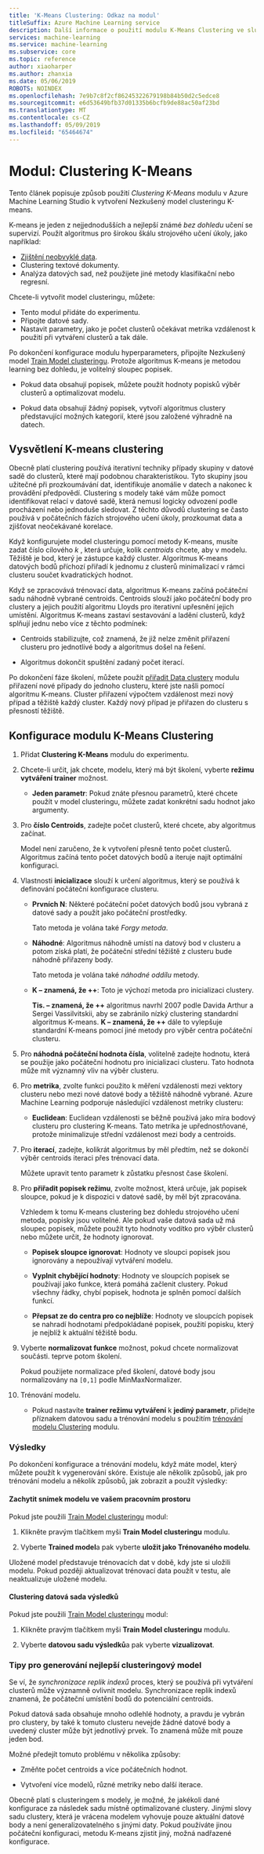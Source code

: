 ```yaml
---
title: 'K-Means Clustering: Odkaz na modul'
titleSuffix: Azure Machine Learning service
description: Další informace o použití modulu K-Means Clustering ve službě Azure Machine Learning k trénování modelů clusteringu.
services: machine-learning
ms.service: machine-learning
ms.subservice: core
ms.topic: reference
author: xiaoharper
ms.author: zhanxia
ms.date: 05/06/2019
ROBOTS: NOINDEX
ms.openlocfilehash: 7e9b7c8f2cf86245322679198b84b50d2c5edce8
ms.sourcegitcommit: e6d53649bfb37d01335b6bcfb9de88ac50af23bd
ms.translationtype: MT
ms.contentlocale: cs-CZ
ms.lasthandoff: 05/09/2019
ms.locfileid: "65464674"
---
```

# <a name="module-k-means-clustering"></a>Modul: Clustering K-Means

Tento článek popisuje způsob použití *Clustering K-Means* modulu v Azure Machine Learning Studio k vytvoření Nezkušený model clusteringu K-means. 
 
K-means je jeden z nejjednodušších a nejlepší známé *bez dohledu* učení se supervizí. Použít algoritmus pro širokou škálu strojového učení úkoly, jako například: 

* [Zjištění neobvyklé data](https://msdn.microsoft.com/magazine/jj891054.aspx).
* Clustering textové dokumenty.
* Analýza datových sad, než použijete jiné metody klasifikační nebo regresní. 

Chcete-li vytvořit model clusteringu, můžete:

* Tento modul přidáte do experimentu.
* Připojte datové sady.
* Nastavit parametry, jako je počet clusterů očekávat metrika vzdálenost k použití při vytváření clusterů a tak dále. 
  
Po dokončení konfigurace modulu hyperparameters, připojíte Nezkušený model [Train Model clusteringu](train-clustering-model.md). Protože algoritmus K-means je metodou learning bez dohledu, je volitelný sloupec popisek. 

+ Pokud data obsahují popisek, můžete použít hodnoty popisků výběr clusterů a optimalizovat modelu. 

+ Pokud data obsahují žádný popisek, vytvoří algoritmus clustery představující možných kategorií, které jsou založené výhradně na datech.  

##  <a name="understand-k-means-clustering"></a>Vysvětlení K-means clustering
 
Obecně platí clustering používá iterativní techniky případy skupiny v datové sadě do clusterů, které mají podobnou charakteristikou. Tyto skupiny jsou užitečné při prozkoumávání dat, identifikuje anomálie v datech a nakonec k provádění předpovědí. Clustering s modely také vám může pomoct identifikovat relací v datové sadě, která nemusí logicky odvození podle procházení nebo jednoduše sledovat. Z těchto důvodů clustering se často používá v počátečních fázích strojového učení úkoly, prozkoumat data a zjišťovat neočekávané korelace.  
  
 Když konfigurujete model clusteringu pomocí metody K-means, musíte zadat číslo cílového *k* , která určuje, kolik *centroids* chcete, aby v modelu. Těžiště je bod, který je zástupce každý cluster. Algoritmus K-means datových bodů příchozí přiřadí k jednomu z clusterů minimalizací v rámci clusteru součet kvadratických hodnot. 
 
Když se zpracovává trénovací data, algoritmus K-means začíná počáteční sadu náhodně vybrané centroids. Centroids slouží jako počáteční body pro clustery a jejich použití algoritmu Lloyds pro iterativní upřesnění jejich umístění. Algoritmus K-means zastaví sestavování a ladění clusterů, když splňují jednu nebo více z těchto podmínek:  
  
-   Centroids stabilizujte, což znamená, že již nelze změnit přiřazení clusteru pro jednotlivé body a algoritmus došel na řešení.  
  
-   Algoritmus dokončit spuštění zadaný počet iterací.  
  
 Po dokončení fáze školení, můžete použít [přiřadit Data clustery](assign-data-to-clusters.md) modulu přiřazení nové případy do jednoho clusteru, které jste našli pomocí algoritmu K-means. Cluster přiřazení výpočtem vzdálenost mezi nový případ a těžiště každý cluster. Každý nový případ je přiřazen do clusteru s přesností těžiště.  

## <a name="configure-the-k-means-clustering-module"></a>Konfigurace modulu K-Means Clustering
  
1.  Přidat **Clustering K-Means** modulu do experimentu.  
  
2.  Chcete-li určit, jak chcete, modelu, který má být školení, vyberte **režimu vytváření trainer** možnost.  
  
    -   **Jeden parametr**: Pokud znáte přesnou parametrů, které chcete použít v model clusteringu, můžete zadat konkrétní sadu hodnot jako argumenty.  
  
3.  Pro **číslo Centroids**, zadejte počet clusterů, které chcete, aby algoritmus začínat.  
  
     Model není zaručeno, že k vytvoření přesně tento počet clusterů. Algoritmus začíná tento počet datových bodů a iteruje najít optimální konfiguraci.  
  
4.  Vlastnosti **inicializace** slouží k určení algoritmus, který se používá k definování počáteční konfigurace clusteru.  
  
    -   **Prvních N**: Některé počáteční počet datových bodů jsou vybraná z datové sady a použít jako počáteční prostředky. 
    
         Tato metoda je volána také *Forgy metoda*.  
  
    -   **Náhodné**: Algoritmus náhodně umístí na datový bod v clusteru a potom získá platí, že počáteční střední těžiště z clusteru bude náhodně přiřazeny body. 

         Tato metoda je volána také *náhodné oddílu* metody.  
  
    -   **K – znamená, že ++**: Toto je výchozí metoda pro inicializaci clustery.  
  
         **Tis. – znamená, že ++** algoritmus navrhl 2007 podle Davida Arthur a Sergei Vassilvitskii, aby se zabránilo nízký clustering standardní algoritmus K-means. **K – znamená, že ++** dále to vylepšuje standardní K-means pomocí jiné metody pro výběr centra počáteční clusteru.  
  
    
5.  Pro **náhodná počáteční hodnota čísla**, volitelně zadejte hodnotu, která se použije jako počáteční hodnotu pro inicializaci clusteru. Tato hodnota může mít významný vliv na výběr clusteru.  
  
6.  Pro **metrika**, zvolte funkci použito k měření vzdálenosti mezi vektory clusteru nebo mezi nové datové body a těžiště náhodně vybrané. Azure Machine Learning podporuje následující vzdálenost metriky clusteru:  
  
    -   **Euclidean**: Euclidean vzdálenosti se běžně používá jako míra bodový clusteru pro clustering K-means. Tato metrika je upřednostňované, protože minimalizuje střední vzdálenost mezi body a centroids.
  
7.  Pro **iterací**, zadejte, kolikrát algoritmus by měl předtím, než se dokončí výběr centroids iteraci přes trénovací data.  
  
     Můžete upravit tento parametr k zůstatku přesnost čase školení.  
  
8.  Pro **přiřadit popisek režimu**, zvolte možnost, která určuje, jak popisek sloupce, pokud je k dispozici v datové sadě, by měl být zpracována.  
  
     Vzhledem k tomu K-means clustering bez dohledu strojového učení metoda, popisky jsou volitelné. Ale pokud vaše datová sada už má sloupec popisek, můžete použít tyto hodnoty vodítko pro výběr clusterů nebo můžete určit, že hodnoty ignorovat.  
  
    -   **Popisek sloupce ignorovat**: Hodnoty ve sloupci popisek jsou ignorovány a nepoužívají vytváření modelu.
  
    -   **Vyplnit chybějící hodnoty**: Hodnoty ve sloupcích popisek se používají jako funkce, která pomáhá začlenit clustery. Pokud všechny řádky, chybí popisek, hodnota je splněn pomocí dalších funkcí.  
  
    -   **Přepsat ze do centra pro co nejblíže**: Hodnoty ve sloupcích popisek se nahradí hodnotami předpokládané popisek, použití popisku, který je nejblíž k aktuální těžiště bodu.  

8.  Vyberte **normalizovat funkce** možnost, pokud chcete normalizovat součásti. teprve potom školení.
  
     Pokud použijete normalizace před školení, datové body jsou normalizovány na `[0,1]` podle MinMaxNormalizer.

10. Trénování modelu.  
  
    -   Pokud nastavíte **trainer režimu vytváření** k **jediný parametr**, přidejte příznakem datovou sadu a trénování modelu s použitím [trénování modelu Clustering](train-clustering-model.md) modulu.  
  
### <a name="results"></a>Výsledky

Po dokončení konfigurace a trénování modelu, když máte model, který můžete použít k vygenerování skóre. Existuje ale několik způsobů, jak pro trénování modelu a několik způsobů, jak zobrazit a použít výsledky: 

#### <a name="capture-a-snapshot-of-the-model-in-your-workspace"></a>Zachytit snímek modelu ve vašem pracovním prostoru

Pokud jste použili [Train Model clusteringu](train-clustering-model.md) modul:

1. Klikněte pravým tlačítkem myši **Train Model clusteringu** modulu.

2. Vyberte **Trained model**a pak vyberte **uložit jako Trénovaného modelu**.

Uložené model představuje trénovacích dat v době, kdy jste si uložili modelu. Pokud později aktualizovat trénovací data použít v testu, ale neaktualizuje uložené modelu. 

#### <a name="see-the-clustering-result-dataset"></a>Clustering datová sada výsledků 

Pokud jste použili [Train Model clusteringu](train-clustering-model.md) modul:

1. Klikněte pravým tlačítkem myši **Train Model clusteringu** modulu.

2. Vyberte **datovou sadu výsledků**a pak vyberte **vizualizovat**.

### <a name="tips-for-generating-the-best-clustering-model"></a>Tipy pro generování nejlepší clusteringový model  

Se ví, že *synchronizace replik indexů* proces, který se používá při vytváření clusterů může významně ovlivnit modelu. Synchronizace replik indexů znamená, že počáteční umístění bodů do potenciální centroids.
 
Pokud datová sada obsahuje mnoho odlehlé hodnoty, a pravdu je vybrán pro clustery, by také k tomuto clusteru nevejde žádné datové body a uvedený cluster může být jednotlivý prvek. To znamená může mít pouze jeden bod.  
  
Možné předejít tomuto problému v několika způsoby:  
  
-   Změňte počet centroids a více počátečních hodnot.  
  
-   Vytvoření více modelů, různé metriky nebo další iterace.  
  
Obecně platí s clusteringem s modely, je možné, že jakékoli dané konfigurace za následek sadu místně optimalizované clustery. Jinými slovy sadu clustery, která je vrácena modelem vyhovuje pouze aktuální datové body a není generalizovatelného s jinými daty. Pokud používáte jinou počáteční konfiguraci, metodu K-means zjistit jiný, možná nadřazené konfigurace. 
